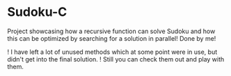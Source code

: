 # Sudoku-C
Project showcasing how a recursive function can solve Sudoku and how this can be optimized by searching for a solution in parallel!
Done by me!

!   I have left a lot of unused methods which at some point were in use, but didn't get into the final solution.
!   Still you can check them out and play with them.
